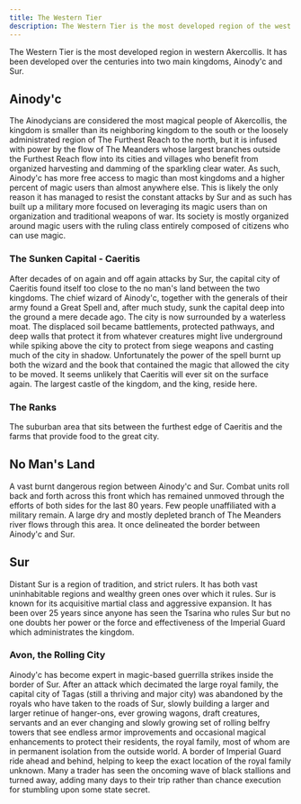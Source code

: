 ```yaml
---
title: The Western Tier
description: The Western Tier is the most developed region of the west of Akercollis, far enough from The Cynosure to avoid even the smallest measure of control by its tyrants.
---
```


The Western Tier is the most developed region in western Akercollis. It has been developed over the centuries into two main kingdoms, Ainody'c and Sur. 

## Ainody'c 

The Ainodycians are considered the most magical people of Akercollis, the kingdom is smaller than its neighboring kingdom to the south or the loosely administrated region of The Furthest Reach to the north, but it is infused with power by the flow of The Meanders whose largest branches outside the Furthest Reach flow into its cities and villages who benefit from organized harvesting and damming of the sparkling clear water. As such, Ainody'c has more free access to magic than most kingdoms and a higher percent of magic users than almost anywhere else. This is likely the only reason it has managed to resist the constant attacks by Sur and as such has built up a military more focused on leveraging its magic users than on organization and traditional weapons of war. Its society is mostly organized around magic users with the ruling class entirely composed of citizens who can use magic. 

### The Sunken Capital - Caeritis 

After decades of on again and off again attacks by Sur, the capital city of Caeritis found itself too close to the no man's land between the two kingdoms. The chief wizard of Ainody'c, together with the generals of their army found a Great Spell and, after much study, sunk the capital deep into the ground a mere decade ago. The city is now surrounded by a waterless moat. The displaced soil became battlements, protected pathways, and deep walls that protect it from whatever creatures might live underground while spiking above the city to protect from siege weapons and casting much of the city in shadow. Unfortunately the power of the spell burnt up both the wizard and the book that contained the magic that allowed the city to be moved. It seems unlikely that Caeritis will ever sit on the surface again. The largest castle of the kingdom, and the king, reside here.

### The Ranks

The suburban area that sits between the furthest edge of Caeritis and the farms that provide food to the great city. 

## No Man's Land

A vast burnt dangerous region between Ainody'c and Sur. Combat units roll back and forth across this front which has remained unmoved through the efforts of both sides for the last 80 years. Few people unaffiliated with a military remain. A large dry and mostly depleted branch of The Meanders river flows through this area. It once delineated the border between Ainody'c and Sur. 

## Sur 

Distant Sur is a region of tradition, and strict rulers. It has both vast uninhabitable regions and wealthy green ones over which it rules. Sur is known for its acquisitive martial class and aggressive expansion. It has been over 25 years since anyone has seen the Tsarina who rules Sur but no one doubts her power or the force and effectiveness of the Imperial Guard which administrates the kingdom. 

### Avon, the Rolling City

Ainody'c has become expert in magic-based guerrilla strikes inside the border of Sur. After an attack which decimated the large royal family, the capital city of Tagas (still a thriving and major city) was abandoned by the royals who have taken to the roads of Sur, slowly building a larger and larger retinue of hanger-ons, ever growing wagons, draft creatures, servants and an ever changing and slowly growing set of rolling belfry towers that see endless armor improvements and occasional magical enhancements to protect their residents, the royal family, most of whom are in permanent isolation from the outside world. A border of Imperial Guard ride ahead and behind, helping to keep the exact location of the royal family unknown. Many a trader has seen the oncoming wave of black stallions and turned away, adding many days to their trip rather than chance execution for stumbling upon some state secret. 